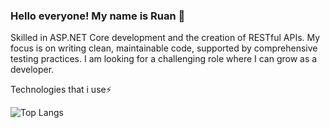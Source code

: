 ### Hello everyone! My name is Ruan 👋
Skilled in ASP.NET Core development and the creation of RESTful APIs. My focus is on writing clean, maintainable code, supported by comprehensive testing practices.
I am looking for a challenging role where I can grow as a developer.

Technologies that i use⚡

![Top Langs](https://github-readme-stats.vercel.app/api/top-langs/?username=RuanPabloCR&layout=compact)
<!--
**RuanPabloCR/RuanPabloCR** is a ✨ _special_ ✨ repository because its `README.md` (this file) appears on your GitHub profile.

Here are some ideas to get you started:

- 🔭 I’m currently working on ...
- 🌱 I’m currently learning ...
- 👯 I’m looking to collaborate on ...
- 🤔 I’m looking for help with ...
- 💬 Ask me about ...
- 📫 How to reach me: ...
- 😄 Pronouns: ...
- ⚡ Fun fact: ...
-->
